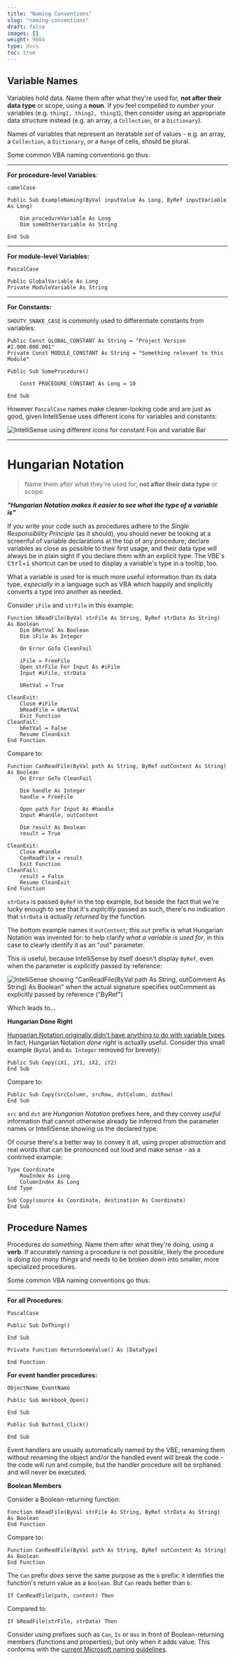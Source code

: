 ```yaml
---
title: "Naming Conventions"
slug: "naming-conventions"
draft: false
images: []
weight: 9804
type: docs
toc: true
---
```


## Variable Names
Variables hold data. Name them after what they're used for, **not after their data type** or scope, using a **noun**. If you feel compelled to *number* your variables (e.g. `thing1, thing2, thing3`), then consider using an appropriate data structure instead (e.g. an array, a `Collection`, or a `Dictionary`).

Names of variables that represent an iteratable *set* of values - e.g. an array, a `Collection`, a `Dictionary`, or a `Range` of cells, should be plural.

Some common VBA naming conventions go thus:

---

**For procedure-level Variables**:

`camelCase`

    Public Sub ExampleNaming(ByVal inputValue As Long, ByRef inputVariable As Long)

        Dim procedureVariable As Long
        Dim someOtherVariable As String

    End Sub


----------


**For module-level Variables:**

`PascalCase`

    Public GlobalVariable As Long
    Private ModuleVariable As String


----------


**For Constants:**

`SHOUTY_SNAKE_CASE` is commonly used to differentiate constants from variables:

    Public Const GLOBAL_CONSTANT As String = "Project Version #1.000.000.001"
    Private Const MODULE_CONSTANT As String = "Something relevant to this Module"

    Public Sub SomeProcedure()

        Const PROCEDURE_CONSTANT As Long = 10

    End Sub

However `PascalCase` names make cleaner-looking code and are just as good, given IntelliSense uses different icons for variables and constants:

![IntelliSense using different icons for constant Foo and variable Bar][1]

---

# Hungarian Notation

> Name them after what they're used for, **not after their data type** or scope.


***"Hungarian Notation makes it easier to see what the type of a variable is"***

If you write your code such as procedures adhere to the *Single Responsibility Principle* (as it should), you should never be looking at a screenful of variable declarations at the top of any procedure; declare variables as close as possible to their first usage, and their data type will always be in plain sight if you declare them with an explicit type. The VBE's <kbd>Ctrl</kbd>+<kbd>i</kbd> shortcut can be used to display a variable's type in a tooltip, too.

What a variable is used for is much more useful information than its data type, *especially* in a language such as VBA which happily and implicitly converts a type into another as needed.

Consider `iFile` and `strFile` in this example:

    Function bReadFile(ByVal strFile As String, ByRef strData As String) As Boolean
        Dim bRetVal As Boolean
        Dim iFile As Integer

        On Error GoTo CleanFail

        iFile = FreeFile
        Open strFile For Input As #iFile
        Input #iFile, strData

        bRetVal = True

    CleanExit:
        Close #iFile
        bReadFile = bRetVal
        Exit Function
    CleanFail:
        bRetVal = False
        Resume CleanExit
    End Function

Compare to:

    Function CanReadFile(ByVal path As String, ByRef outContent As String) As Boolean
        On Error GoTo CleanFail

        Dim handle As Integer
        handle = FreeFile

        Open path For Input As #handle
        Input #handle, outContent

        Dim result As Boolean
        result = True

    CleanExit:
        Close #handle
        CanReadFile = result
        Exit Function
    CleanFail:
        result = False
        Resume CleanExit
    End Function

`strData` is passed `ByRef` in the top example, but beside the fact that we're lucky enough to see that it's *explicitly* passed as such, there's no indication that `strData` is actually *returned* by the function.

The bottom example names it `outContent`; this `out` prefix is what Hungarian Notation was invented for: to help clarify *what a variable is used for*, in this case to clearly identify it as an "out" parameter.

This is useful, because IntelliSense by itself doesn't display `ByRef`, even when the parameter is *explicitly* passed by reference:

![IntelliSense showing "CanReadFile(ByVal path As String, outComment As String) As Boolean" when the actual signature specifies outComment as explicitly passed by reference ("ByRef")][2]

Which leads to...

**Hungarian Done Right**

[Hungarian Notation originally didn't have anything to do with variable types](http://www.joelonsoftware.com/articles/Wrong.html). In fact, Hungarian Notation *done right* is actually useful. Consider this small example (`ByVal` and `As Integer` removed for brevety):

    Public Sub Copy(iX1, iY1, iX2, iY2)
    End Sub

Compare to:

    Public Sub Copy(srcColumn, srcRow, dstColumn, dstRow)
    End Sub

`src` and `dst` are *Hungarian Notation* prefixes here, and they convey *useful* information that cannot otherwise already be inferred from the parameter names or IntelliSense showing us the declared type.

Of course there's a better way to convey it all, using proper *abstraction* and real words that can be pronounced out loud and make sense - as a contrived example:

    Type Coordinate
        RowIndex As Long
        ColumnIndex As Long
    End Type

    Sub Copy(source As Coordinate, destination As Coordinate)
    End Sub


  [1]: http://i.stack.imgur.com/2wPA4.png
  [2]: http://i.stack.imgur.com/3FAHc.png

## Procedure Names
Procedures *do something*. Name them after what they're doing, using a **verb**. If accurately naming a procedure is not possible, likely the procedure is *doing too many things* and needs to be broken down into smaller, more specialized procedures.

Some common VBA naming conventions go thus:

---

**For all Procedures:**

`PascalCase`

    Public Sub DoThing()

    End Sub

    Private Function ReturnSomeValue() As [DataType]

    End Function

**For event handler procedures:**

`ObjectName_EventName`

    Public Sub Workbook_Open()

    End Sub

    Public Sub Button1_Click()
 
    End Sub

Event handlers are usually automatically named by the VBE; renaming them without renaming the object and/or the handled event will break the code - the code will run and compile, but the handler procedure will be orphaned and will never be executed.

**Boolean Members**

Consider a Boolean-returning function:

    Function bReadFile(ByVal strFile As String, ByRef strData As String) As Boolean
    End Function

Compare to:

    Function CanReadFile(ByVal path As String, ByRef outContent As String) As Boolean
    End Function

The `Can` prefix *does* serve the same purpose as the `b` prefix: it identifies the function's return value as a `Boolean`. But `Can` reads better than `b`:

    If CanReadFile(path, content) Then

Compared to:

    If bReadFile(strFile, strData) Then

Consider using prefixes such as `Can`, `Is` or `Has` in front of Boolean-returning members (functions and properties), but only when it adds value. This conforms with the [current Microsoft naming guidelines](https://msdn.microsoft.com/en-us/library/ms229012(v=vs.110).aspx).

